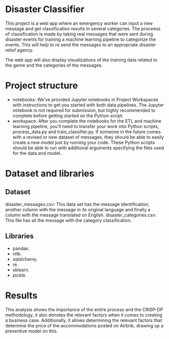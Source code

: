 # Disaster Classifier

This project is a web app where an emergency worker can input a new message and get classification results in several categories. The proceess of classification is made by taking real messages that were sent during disaster events for training a machine learning pipeline to categorize the events. This will help to re send the messages to an appropriate disaster relief agency.

The web app will also display visualizations of the training data related to the genre and the categories of the messages.

# Project structure
<ul>
<li>notebooks: We've provided Jupyter notebooks in Project Workspaces with instructions to get you started with both data pipelines. The Jupyter notebook is not required for submission, but highly recommended to complete before getting started on the Python script.</li>
<li>workspace: After you complete the notebooks for the ETL and machine learning pipeline, you'll need to transfer your work into Python scripts, process_data.py and train_classifier.py. If someone in the future comes with a revised or new dataset of messages, they should be able to easily create a new model just by running your code. These Python scripts should be able to run with additional arguments specifying the files used for the data and model..</li>
</ul>

# Dataset and libraries

## Dataset

disaster_messages.csv: This data set has the message identification, another column with the message in its original language and finally a column with the message translated on English.
disaster_categories.csv: This file has all the message with the category classification.

## Libraries

<ul>
<li>pandas.</li>
<li>nltk.</li>
<li>sqlalchemy.</li>  
<li>re.</li> 
<li>sklearn.</li>
<li>pickle.</li> 
</ul>


# Results

This analysis shows the importance of the entire process and the CRISP-DP methodology, it also denotes the relevant factors when it comes to creating a business case. Additionally, it allows determining the relevant factors that determine the price of the accommodations posted on Airbnb, drawing up a preventive model on this.
